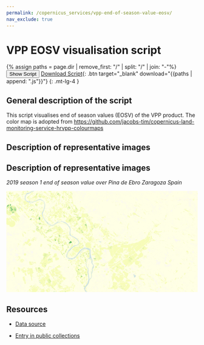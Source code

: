 ```yaml
---
permalink: /copernicus_services/vpp-end-of-season-value-eosv/
nav_exclude: true
---
```


# VPP EOSV visualisation script

{% assign paths = page.dir | remove_first: "/" | split: "/" | join: "-"%}
<button class="btn btn-primary" id="toggle-script" onclick="toggleScript()">Show Script</button>
[Download Script](script.js){: .btn target="_blank" download="{{paths | append: ".js"}}"}
{: .mt-lg-4 }

<div id="script" style="display:none;"> 
{% highlight javascript %}
{% include_relative script.js %}
{% endhighlight %}
</div>

## General description of the script  
This script visualises end of season  values (EOSV)  of the VPP product. The color map is adopted from https://github.com/jacobs-tim/copernicus-land-monitoring-service-hrvpp-colourmaps 

  
## Description of representative images
  
## Description of representative images
*2019 season 1  end of season value over Pina de Ebro Zaragoza Spain* 

![EOSV Pina de Ebro Zaragoza Spain](fig/pina-de-ebro-spain.PNG)   

## Resources

- [Data source](https://land.copernicus.eu/pan-european/biophysical-parameters/high-resolution-vegetation-phenology-and-productivity)

- [Entry in public collections](https://github.com/sentinel-hub/public-collections/tree/main/collections/vegetation-phenology-and-productivity-parameters-season-1)
